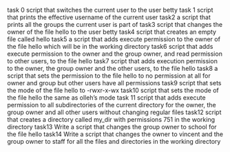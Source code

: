 task 0 script that switches the current user to the user betty
task 1 script that prints the effective username of the current user
task2 a script that prints all the groups the current user is part of
task3 script that changes the owner of the file hello to the user betty
task4 script that creates an empty file called hello
task5 a script that adds execute permission to the owner of the file hello which will be in the working directory
task6 script that adds execute permission to the owner and the group owner, and read permission to other users, to the file hello
task7 script that adds execution permission to the owner, the group owner and the other users, to the file hello
task8 a script that sets the permission to the file hello to no permission at all for owner and group but other users have all permissions
task9 script that sets the mode of the file hello to -rwxr-x-wx
task10 script that sets the mode of the file hello the same as olleh’s mode
task 11 script that adds execute permission to all subdirectories of the current directory for the owner, the group owner and all other users without changing regular files
task12 script that creates a directory called my_dir with permissions 751 in the working directory
task13 Write a script that changes the group owner to school for the file hello
task14 Write a script that changes the owner to vincent and the group owner to staff for all the files and directories in the working directory  
